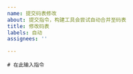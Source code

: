 ```yaml
---
name: 提交码表修改
about: 提交指令，构建工具会尝试自动合并至码表
title: 修改码表
labels: 自动
assignees: ''

---
```


```
# 在此输入指令
```